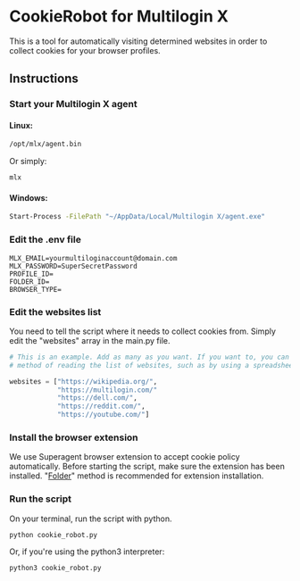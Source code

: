 # CookieRobot for Multilogin X

This is a tool for automatically visiting determined websites in order to collect cookies for your browser profiles.

## Instructions

### Start your Multilogin X agent

#### Linux:
```bash
/opt/mlx/agent.bin
```
Or simply:
```bash
mlx
```

#### Windows:

```bash
Start-Process -FilePath "~/AppData/Local/Multilogin X/agent.exe"
```
### Edit the .env file

```env
MLX_EMAIL=yourmultiloginaccount@domain.com
MLX_PASSWORD=SuperSecretPassword
PROFILE_ID=
FOLDER_ID=
BROWSER_TYPE=
```
### Edit the websites list

You need to tell the script where it needs to collect cookies from. Simply edit the "websites" array in the main.py file.

```python
# This is an example. Add as many as you want. If you want to, you can even remove this array here and add another
# method of reading the list of websites, such as by using a spreadsheet, for example.

websites = ["https://wikipedia.org/",
            "https://multilogin.com/"
            "https://dell.com/",
            "https://reddit.com/",
            "https://youtube.com/"]
```
### Install the browser extension

We use Superagent browser extension to accept cookie policy automatically. Before starting the script, make sure the extension has been installed. "[Folder](https://help.multilogin.com/en_US/profile-management/installing-browser-extensions)" method is recommended for extension installation.

### Run the script

On your terminal, run the script with python.
```bash
python cookie_robot.py
```
Or, if you're using the python3 interpreter:
```bash
python3 cookie_robot.py
```
